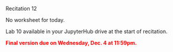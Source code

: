 
<div class="recitation">
<div class="column_date">
<p markdown="block">
Recitation 12 <br>
</p>
</div>

<div class="column_recitation">
<p markdown="block">

No worksheet for today.

Lab 10 available in your JupyterHub drive at the start of recitation.

<span style="color:red">__Final version due on Wednesday, Dec. 4 at 11:59pm.__</span>
</p>
</div>

</div>
